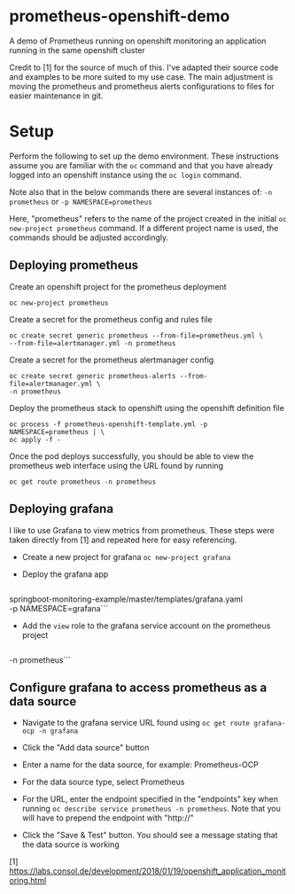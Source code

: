 # prometheus-openshift-demo

A demo of Prometheus running on openshift monitoring an application running
in the same openshift cluster

Credit to [1] for the source of much of this. I've adapted their source code
and examples to be more suited to my use case. The main adjustment is moving
the prometheus and prometheus alerts configurations to files for easier
maintenance in git.

# Setup

Perform the following to set up the demo environment. These instructions
assume you are familiar with the ```oc``` command and that you have already
logged into an openshift instance using the ```oc login``` command.

Note also that in the below commands there are several instances of:
```-n prometheus```
or
```-p NAMESPACE=prometheus```

Here, "prometheus" refers to the name of the project created in the initial
```oc new-project prometheus``` command. If a different project name is used,
the commands should be adjusted accordingly.

## Deploying prometheus

Create an openshift project for the prometheus deployment

```
oc new-project prometheus
```

Create a secret for the prometheus config and rules file

```
oc create secret generic prometheus --from-file=prometheus.yml \
--from-file=alertmanager.yml -n prometheus
```

Create a secret for the prometheus alertmanager config

```
oc create secret generic prometheus-alerts --from-file=alertmanager.yml \
-n prometheus
```

Deploy the prometheus stack to openshift using the openshift definition file

```
oc process -f prometheus-openshift-template.yml -p NAMESPACE=prometheus | \
oc apply -f -
```

Once the pod deploys successfully, you should be able to view the prometheus
web interface using the URL found by running

```
oc get route prometheus -n prometheus
```

## Deploying grafana

I like to use Grafana to view metrics from prometheus. These steps were taken
directly from [1] and repeated here for easy referencing.

* Create a new project for grafana
  ```oc new-project grafana```

* Deploy the grafana app
  ```oc new-app -f https://raw.githubusercontent.com/ConSol/\
springboot-monitoring-example/master/templates/grafana.yaml \
-p NAMESPACE=grafana```

* Add the ```view``` role to the grafana service account on the prometheus
  project
  ```oc policy add-role-to-user view system:serviceaccount:grafana:grafana-ocp \
-n prometheus```

## Configure grafana to access prometheus as a data source

* Navigate to the grafana service URL found using
  ```oc get route grafana-ocp -n grafana```

* Click the "Add data source" button

* Enter a name for the data source, for example: Prometheus-OCP

* For the data source type, select Prometheus

* For the URL, enter the endpoint specified in the "endpoints" key when running
  ```oc describe service prometheus -n prometheus```. Note that you will have to
  prepend the endpoint with "http://"

* Click the "Save & Test" button. You should see a message stating that the
  data source is working

[1] https://labs.consol.de/development/2018/01/19/openshift_application_monitoring.html
